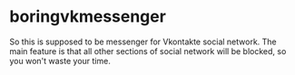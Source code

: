 # boringvkmessenger
So this is supposed to be messenger for Vkontakte social network. The main feature is that all other sections of social network will be blocked, so you won't waste your time.

